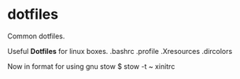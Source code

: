 # dotfiles
Common dotfiles.

Useful **Dotfiles** for linux boxes.
.bashrc
.profile
.Xresources
.dircolors


Now in format for using gnu stow
$ stow -t ~ xinitrc

